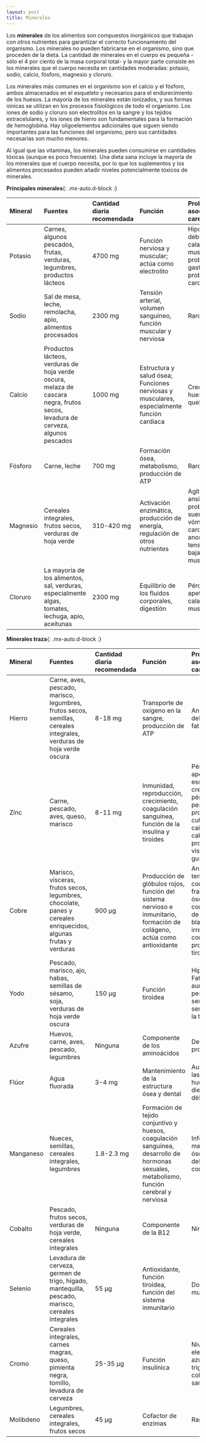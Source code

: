 ```yaml
---
layout: post
title: Minerales
---
```


Los **minerales** de los alimentos son compuestos inorgánicos que trabajan con otros nutrientes para garantizar el correcto funcionamiento del organismo. Los minerales no pueden fabricarse en el organismo, sino que proceden de la dieta. La cantidad de minerales en el cuerpo es pequeña -sólo el 4 por ciento de la masa corporal total- y la mayor parte consiste en los minerales que el cuerpo necesita en cantidades moderadas: potasio, sodio, calcio, fósforo, magnesio y cloruro.

Los minerales más comunes en el organismo son el calcio y el fósforo, ambos almacenados en el esqueleto y necesarios para el endurecimiento de los huesos. La mayoría de los minerales están ionizados, y sus formas iónicas se utilizan en los procesos fisiológicos de todo el organismo. Los iones de sodio y cloruro son electrolitos en la sangre y los tejidos extracelulares, y los iones de hierro son fundamentales para la formación de hemoglobina. Hay oligoelementos adicionales que siguen siendo importantes para las funciones del organismo, pero sus cantidades necesarias son mucho menores.

Al igual que las vitaminas, los minerales pueden consumirse en cantidades tóxicas (aunque es poco frecuente). Una dieta sana incluye la mayoría de los minerales que el cuerpo necesita, por lo que los suplementos y los alimentos procesados pueden añadir niveles potencialmente tóxicos de minerales.

**Principales minerales**{: .mx-auto.d-block :}

| Mineral | Fuentes | Cantidad diaria recomendada | Función | Problemas asociados a la carencia |
| :------ | :------ | :------ | :------ | :------ |
| Potasio | Carnes, algunos pescados, frutas, verduras, legumbres, productos lácteos | 4700 mg | Función nerviosa y muscular; actúa como electrolito | Hipopotasemia: debilidad, fatiga, calambres musculares, problemas gastrointestinales, problemas cardiacos |
| Sodio | Sal de mesa, leche, remolacha, apio, alimentos procesados | 2300 mg | Tensión arterial, volumen sanguíneo, función muscular y nerviosa | Raro |
| Calcio | Productos lácteos, verduras de hoja verde oscura, melaza de cascara negra, frutos secos, levadura de cerveza, algunos pescados | 1000 mg | Estructura y salud ósea; Funciones nerviosas y musculares, especialmente función cardiaca | Crecimiento lento, huesos débiles y quebradizos |
| Fósforo | Carne, leche | 700 mg | Formación ósea, metabolismo, producción de ATP | Raro |
| Magnesio | Cereales integrales, frutos secos, verduras de hoja verde | 310-420 mg | Activación enzimática, producción de energía, regulación de otros nutrientes | Agitación, ansiedad, problemas de sueño, náuseas y vómitos, ritmos cardíacos anormales, tensión arterial baja, problemas musculares |
| Cloruro | La mayoría de los alimentos, sal, verduras, especialmente algas, tomates, lechuga, apio, aceitunas | 2300 mg | Equilibrio de los fluidos corporales, digestión | Pérdida de apetito, calambres musculares |

**Minerales traza**{: .mx-auto.d-block :}

| Mineral | Fuentes | Cantidad diaria recomendada | Función | Problemas asociados a la carencia |
| :------ | :------ | :------ | :------ | :------ |
| Hierro | Carne, aves, pescado, marisco, legumbres, frutos secos, semillas, cereales integrales, verduras de hoja verde oscura | 8-18 mg | Transporte de oxígeno en la sangre, producción de ATP | Anemia, debilidad, fatiga |
| Zinc | Carne, pescado, aves, queso, marisco | 8-11 mg | Inmunidad, reproducción, crecimiento, coagulación sanguínea, función de la insulina y tiroides | Pérdida de apetito, escaso crecimiento, pérdida de peso, problemas cutáneos, caída del cabello, problemas de visión, falta de gusto u olfato |
| Cobre | Marisco, vísceras, frutos secos, legumbres, chocolate, panes y cereales enriquecidos, algunas frutas y verduras | 900 µg | Producción de glóbulos rojos, función del sistema nervioso e inmunitario, formación de colágeno, actúa como antioxidante | Anemia, baja temperatura corporal, fracturas óseas, baja concentración de glóbulos blancos, latido irregular del corazón, problemas de tiroides |
| Yodo | Pescado, marisco, ajo, habas, semillas de sésamo, soja, verduras de hoja verde oscura | 150 µg | Función tiroidea | Hipotiroidismo: Fatiga, aumento de peso, piel seca, sensibilidad a la temperatura |
| Azufre | Huevos, carne, aves, pescado, legumbres | Ninguna | Componente de los aminoácidos | Deficiencia de proteínas |
| Flúor | Agua fluorada | 3-4 mg | Mantenimiento de la estructura ósea y dental | Aumento de las caries, huesos y dientes débiles |
| Manganeso | Nueces, semillas, cereales integrales, legumbres | 1.8-2.3 mg | Formación de tejido conjuntivo y huesos, coagulación sanguínea, desarrollo de hormonas sexuales, metabolismo, función cerebral y nerviosa | Infertilidad, malformación ósea, debilidad, convulsiones |
| Cobalto | Pescado, frutos secos, verduras de hoja verde, cereales integrales | Ninguna | Componente de la B12 | Ninguno |
| Selenio | Levadura de cerveza, germen de trigo, hígado, mantequilla, pescado, marisco, cereales integrales | 55 µg | Antioxidante, función tiroidea, función del sistema inmunitario | Dolor muscular |
| Cromo | Cereales integrales, carnes magras, queso, pimienta negra, tomillo, levadura de cerveza | 25-35 µg | Función insulínica | Niveles elevados de azúcar, triglicéridos y colesterol en sangre |
| Molibdeno | Legumbres, cereales integrales, frutos secos | 45 µg | Cofactor de enzimas | Raro |
